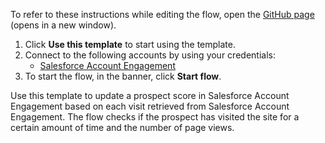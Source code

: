 To refer to these instructions while editing the flow, open the [GitHub page](https://github.com/ot4i/app-connect-templates/tree/main/resources/markdown/Update%20a%20prospect%20score%20in%20Salesforce%20Account%20Engagement%20for%20each%20visit%20retrieved%20from%20Salesforce%20Account%20Engagement_instructions.md) (opens in a new window).

1. Click **Use this template** to start using the template.
2. Connect to the following accounts by using your credentials:
   - [Salesforce Account Engagement](https://ibm.biz/acsalesforceae) 
3. To start the flow, in the banner, click **Start flow**.

Use this template to update a prospect score in Salesforce Account Engagement based on each visit retrieved from Salesforce Account Engagement. The flow checks if the prospect has visited the site for a certain amount of time and the number of page views.



